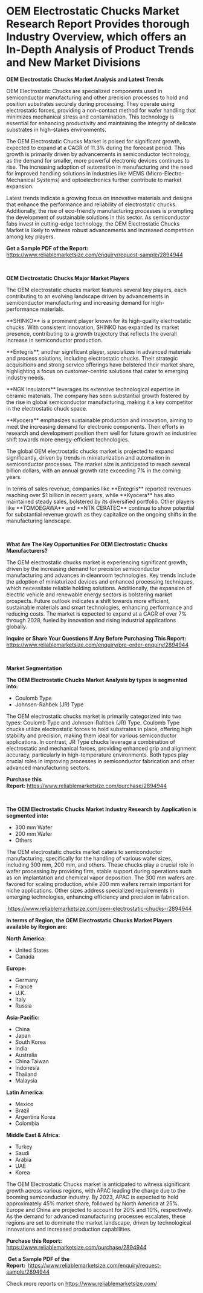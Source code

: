 <p><h1>OEM Electrostatic Chucks Market Research Report Provides thorough Industry Overview, which offers an In-Depth Analysis of Product Trends and New Market Divisions</h1></p><p><strong>OEM Electrostatic Chucks Market Analysis and Latest Trends</strong></p>
<p><p>OEM Electrostatic Chucks are specialized components used in semiconductor manufacturing and other precision processes to hold and position substrates securely during processing. They operate using electrostatic forces, providing a non-contact method for wafer handling that minimizes mechanical stress and contamination. This technology is essential for enhancing productivity and maintaining the integrity of delicate substrates in high-stakes environments.</p><p>The OEM Electrostatic Chucks Market is poised for significant growth, expected to expand at a CAGR of 11.3% during the forecast period. This growth is primarily driven by advancements in semiconductor technology, as the demand for smaller, more powerful electronic devices continues to rise. The increasing adoption of automation in manufacturing and the need for improved handling solutions in industries like MEMS (Micro-Electro-Mechanical Systems) and optoelectronics further contribute to market expansion.</p><p>Latest trends indicate a growing focus on innovative materials and designs that enhance the performance and reliability of electrostatic chucks. Additionally, the rise of eco-friendly manufacturing processes is prompting the development of sustainable solutions in this sector. As semiconductor fabs invest in cutting-edge technology, the OEM Electrostatic Chucks Market is likely to witness robust advancements and increased competition among key players.</p></p>
<p><strong>Get a Sample PDF of the Report:&nbsp;</strong> <a href="https://www.reliablemarketsize.com/enquiry/request-sample/2894944?utm_campaign=2932&utm_medium=2&utm_source=Github&utm_content=ia&utm_term=15032025&utm_id=oem-electrostatic-chucks">https://www.reliablemarketsize.com/enquiry/request-sample/2894944</a></p>
<p>&nbsp;</p>
<p><strong>OEM Electrostatic Chucks Major Market Players</strong></p>
<p><p>The OEM electrostatic chucks market features several key players, each contributing to an evolving landscape driven by advancements in semiconductor manufacturing and increasing demand for high-performance materials.</p><p>**SHINKO** is a prominent player known for its high-quality electrostatic chucks. With consistent innovation, SHINKO has expanded its market presence, contributing to a growth trajectory that reflects the overall increase in semiconductor production. </p><p>**Entegris**, another significant player, specializes in advanced materials and process solutions, including electrostatic chucks. Their strategic acquisitions and strong service offerings have bolstered their market share, highlighting a focus on customer-centric solutions that cater to emerging industry needs.</p><p>**NGK Insulators** leverages its extensive technological expertise in ceramic materials. The company has seen substantial growth fostered by the rise in global semiconductor manufacturing, making it a key competitor in the electrostatic chuck space.</p><p>**Kyocera** emphasizes sustainable production and innovation, aiming to meet the increasing demand for electronic components. Their efforts in research and development position them well for future growth as industries shift towards more energy-efficient technologies.</p><p>The global OEM electrostatic chucks market is projected to expand significantly, driven by trends in miniaturization and automation in semiconductor processes. The market size is anticipated to reach several billion dollars, with an annual growth rate exceeding 7% in the coming years.</p><p>In terms of sales revenue, companies like **Entegris** reported revenues reaching over $1 billion in recent years, while **Kyocera** has also maintained steady sales, bolstered by its diversified portfolio. Other players like **TOMOEGAWA** and **NTK CERATEC** continue to show potential for substantial revenue growth as they capitalize on the ongoing shifts in the manufacturing landscape.</p></p>
<p>&nbsp;</p>
<p><strong>What Are The Key Opportunities For OEM Electrostatic Chucks Manufacturers?</strong></p>
<p><p>The OEM electrostatic chucks market is experiencing significant growth, driven by the increasing demand for precision semiconductor manufacturing and advances in cleanroom technologies. Key trends include the adoption of miniaturized devices and enhanced processing techniques, which necessitate reliable holding solutions. Additionally, the expansion of electric vehicle and renewable energy sectors is bolstering market prospects. Future outlook indicates a shift towards more efficient, sustainable materials and smart technologies, enhancing performance and reducing costs. The market is expected to expand at a CAGR of over 7% through 2028, fueled by innovation and rising industrial applications globally.</p></p>
<p><strong>Inquire or Share Your Questions If Any Before Purchasing This Report:</strong> <a href="https://www.reliablemarketsize.com/enquiry/pre-order-enquiry/2894944?utm_campaign=2932&utm_medium=2&utm_source=Github&utm_content=ia&utm_term=15032025&utm_id=oem-electrostatic-chucks">https://www.reliablemarketsize.com/enquiry/pre-order-enquiry/2894944</a></p>
<p>&nbsp;</p>
<p><strong>Market Segmentation</strong></p>
<p><strong>The OEM Electrostatic Chucks Market Analysis by types is segmented into:</strong></p>
<p><ul><li>Coulomb Type</li><li>Johnsen-Rahbek (JR) Type</li></ul></p>
<p><p>The OEM electrostatic chucks market is primarily categorized into two types: Coulomb Type and Johnsen-Rahbek (JR) Type. Coulomb Type chucks utilize electrostatic forces to hold substrates in place, offering high stability and precision, making them ideal for various semiconductor applications. In contrast, JR Type chucks leverage a combination of electrostatic and mechanical forces, providing enhanced grip and alignment accuracy, particularly in high-temperature environments. Both types play crucial roles in improving processes in semiconductor fabrication and other advanced manufacturing sectors.</p></p>
<p><strong>Purchase this Report:&nbsp;</strong><a href="https://www.reliablemarketsize.com/purchase/2894944?utm_campaign=2932&utm_medium=2&utm_source=Github&utm_content=ia&utm_term=15032025&utm_id=oem-electrostatic-chucks">https://www.reliablemarketsize.com/purchase/2894944</a></p>
<p>&nbsp;</p>
<p><strong>The OEM Electrostatic Chucks Market Industry Research by Application is segmented into:</strong></p>
<p><ul><li>300 mm Wafer</li><li>200 mm Wafer</li><li>Others</li></ul></p>
<p><p>The OEM electrostatic chucks market caters to semiconductor manufacturing, specifically for the handling of various wafer sizes, including 300 mm, 200 mm, and others. These chucks play a crucial role in wafer processing by providing firm, stable support during operations such as ion implantation and chemical vapor deposition. The 300 mm wafers are favored for scaling production, while 200 mm wafers remain important for niche applications. Other sizes address specialized requirements in emerging technologies, enhancing efficiency and precision in fabrication.</p></p>
<p><a href="https://www.reliablemarketsize.com/oem-electrostatic-chucks-r2894944?utm_campaign=2932&utm_medium=2&utm_source=Github&utm_content=ia&utm_term=15032025&utm_id=oem-electrostatic-chucks">&nbsp;https://www.reliablemarketsize.com/oem-electrostatic-chucks-r2894944</a></p>
<p><strong>In terms of Region, the OEM Electrostatic Chucks Market Players available by Region are:</strong></p>
<p>
    <p> <strong> North America: </strong>
        <ul>
            <li>United States</li>
            <li>Canada</li>
        </ul>
        </p> 
    <p> <strong> Europe: </strong>
        <ul>
            <li>Germany</li>
            <li>France</li>
            <li>U.K.</li>
            <li>Italy</li>
            <li>Russia</li>
        </ul>
        </p> 
    <p> <strong> Asia-Pacific: </strong>
        <ul>
            <li>China</li>
            <li>Japan</li>
            <li>South Korea</li>
            <li>India</li>
            <li>Australia</li>
            <li>China Taiwan</li>
            <li>Indonesia</li>
            <li>Thailand</li>
            <li>Malaysia</li>
        </ul>
        </p> 
    <p> <strong> Latin America: </strong>
        <ul>
            <li>Mexico</li>
            <li>Brazil</li>
            <li>Argentina Korea</li>
            <li>Colombia</li>
        </ul>
        </p> 
    <p> <strong> Middle East & Africa: </strong>
        <ul>
            <li>Turkey</li>
            <li>Saudi</li>
            <li>Arabia</li>
            <li>UAE</li>
            <li>Korea</li>
        </ul>
    </p>
    </p>
<p><p>The OEM Electrostatic Chucks market is anticipated to witness significant growth across various regions, with APAC leading the charge due to the booming semiconductor industry. By 2023, APAC is expected to hold approximately 45% market share, followed by North America at 25%. Europe and China are projected to account for 20% and 10%, respectively. As the demand for advanced manufacturing processes escalates, these regions are set to dominate the market landscape, driven by technological innovations and increased production capabilities.</p></p>
<p><strong>Purchase this Report: </strong><a href="https://www.reliablemarketsize.com/purchase/2894944?utm_campaign=2932&utm_medium=2&utm_source=Github&utm_content=ia&utm_term=15032025&utm_id=oem-electrostatic-chucks">https://www.reliablemarketsize.com/purchase/2894944</a></p>
<p>&nbsp;<strong>Get a Sample PDF of the Report:&nbsp;&nbsp;</strong><a href="https://www.reliablemarketsize.com/enquiry/request-sample/2894944?utm_campaign=2932&utm_medium=2&utm_source=Github&utm_content=ia&utm_term=15032025&utm_id=oem-electrostatic-chucks">https://www.reliablemarketsize.com/enquiry/request-sample/2894944</a></p>
<p><strong></strong></p>
<p>Check more reports on <a href="https://www.reliablemarketsize.com/?utm_campaign=2932&utm_medium=2&utm_source=Github&utm_content=ia&utm_term=15032025&utm_id=oem-electrostatic-chucks">https://www.reliablemarketsize.com/</a></p>